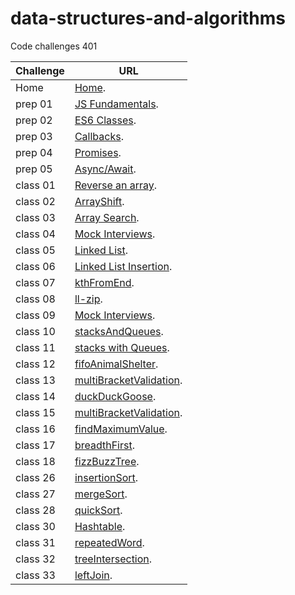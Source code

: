 # data-structures-and-algorithms
Code challenges 401


**Challenge**     | **URL**
------------ | -------------
Home         | [Home](https://github.com/waleedafifi-401-advanced-javascript/data-structures-and-algorithms).
 prep 01     | [JS Fundamentals](https://github.com/waleedafifi90/data-structures-and-algorithms).
 prep 02     | [ES6 Classes](https://repl.it/@waleedafifi90/ES6-Classes).
 prep 03     | [Callbacks](https://repl.it/@waleedafifi90/Callbacks).
 prep 04     | [Promises](https://repl.it/@waleedafifi90/Promises).
 prep 05     | [Async/Await](https://repl.it/@waleedafifi90/AsyncAwait).
 class 01    | [Reverse an array](https://github.com/waleedafifi-401-advanced-javascript/data-structures-and-algorithms/pull/1).
 class 02    | [ArrayShift](https://github.com/waleedafifi-401-advanced-javascript/data-structures-and-algorithms/pull/2).
 class 03    | [Array Search](https://github.com/waleedafifi-401-advanced-javascript/data-structures-and-algorithms/pull/6).
 class 04    | [Mock Interviews](https://docs.google.com/spreadsheets/d/1YSD5EknVdC7q3NV39GlhCFlBz93qh3-X0Y47k2CvLGA/edit#gid=0).
 class 05    | [Linked List](https://github.com/waleedafifi-401-advanced-javascript/data-structures-and-algorithms/pull/8).
 class 06    | [Linked List Insertion](https://github.com/waleedafifi-401-advanced-javascript/data-structures-and-algorithms/pull/9).
 class 07    | [kthFromEnd](https://github.com/waleedafifi-401-advanced-javascript/data-structures-and-algorithms/pull/11).
 class 08    | [ll-zip](https://github.com/waleedafifi-401-advanced-javascript/data-structures-and-algorithms/pull/12).
 class 09    | [Mock Interviews](https://docs.google.com/spreadsheets/d/1_I69gPqAF5ionCxT2xtEtowRYIThOiaMtqReVeIgV9g/edit?usp=sharing).
 class 10    | [stacksAndQueues](https://github.com/waleedafifi-401-advanced-javascript/data-structures-and-algorithms/pull/13).
 class 11    | [stacks with Queues](https://github.com/waleedafifi-401-advanced-javascript/data-structures-and-algorithms/pull/14).
 class 12    | [fifoAnimalShelter](https://github.com/waleedafifi-401-advanced-javascript/data-structures-and-algorithms/pull/15).
 class 13    | [multiBracketValidation](https://github.com/waleedafifi-401-advanced-javascript/data-structures-and-algorithms/pull/16).
 class 14    | [duckDuckGoose](#).
 class 15    | [multiBracketValidation](https://github.com/waleedafifi-401-advanced-javascript/data-structures-and-algorithms/pull/17).
 class 16    | [findMaximumValue](https://github.com/waleedafifi-401-advanced-javascript/data-structures-and-algorithms/pull/18).
 class 17    | [breadthFirst](https://github.com/waleedafifi-401-advanced-javascript/data-structures-and-algorithms/pull/19).
 class 18    | [fizzBuzzTree](https://github.com/waleedafifi-401-advanced-javascript/data-structures-and-algorithms/pull/20).
 class 26    | [insertionSort](https://github.com/waleedafifi-401-advanced-javascript/data-structures-and-algorithms/pull/21).
 class 27    | [mergeSort](https://github.com/waleedafifi-401-advanced-javascript/data-structures-and-algorithms/pull/22).
 class 28    | [quickSort](https://github.com/waleedafifi-401-advanced-javascript/data-structures-and-algorithms/pull/23).
 class 30    | [Hashtable](https://github.com/waleedafifi-401-advanced-javascript/data-structures-and-algorithms/pull/24).
 class 31    | [repeatedWord](https://github.com/waleedafifi-401-advanced-javascript/data-structures-and-algorithms/pull/25).
 class 32    | [treeIntersection](https://github.com/waleedafifi-401-advanced-javascript/data-structures-and-algorithms/pull/26).
 class 33    | [leftJoin](https://github.com/waleedafifi-401-advanced-javascript/data-structures-and-algorithms/pull/27).
